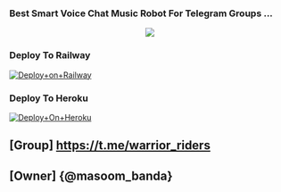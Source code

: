 ### Best Smart Voice Chat Music Robot For Telegram Groups ...



<p align="center"><a href="https://t.me/adityahalder"><img src="https://telegra.ph/file/95d0ad6ac9784ab56df7b.jpg"></a></p>



### Deploy To Railway


[![Deploy+on+Railway](https://railway.app/button.svg)](https://railway.app/new/template?template=https://github.com/toxictelegram1/ADITYA&envs=API_ID,API_HASH,BOT_TOKEN,DURATION_LIMIT,STRING_SESSION,SUDO_USERS)

### Deploy To Heroku

[![Deploy+On+Heroku](https://www.herokucdn.com/deploy/button.svg)](https://heroku.com/deploy?template=https://github.com/warrior_rder/RiDER)


## [Group] https://t.me/warrior_riders



## [Owner] {@masoom_banda}
